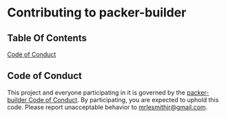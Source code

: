 # Contributing to packer-builder

## Table Of Contents

[Code of Conduct](#code-of-conduct)

## Code of Conduct

This project and everyone participating in it is governed by the [packer-builder Code of Conduct](CODE_OF_CONDUCT.md). By participating, you are expected to uphold this code. Please report unacceptable behavior to [mrlesmithjr@gmail.com](mailto:mrlesmithjr@gmail.com).
